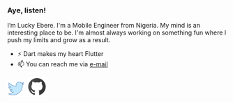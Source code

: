 ### Aye, listen!
I’m Lucky Ebere. I'm a Mobile Engineer from Nigeria. 
My mind is an interesting place to be. I'm almost always working on something fun where 
I push my limits and grow as a result. 

- ⚡ Dart makes my heart Flutter
- 📫 You can reach me via [e-mail](mailto:eberelucky64@gmail.com?subject=[GitHub]%20Hey%20There%20Lucky)

[![alt text][1.1]][1]
[![alt text][6.1]][6]

[1.1]: https://raw.githubusercontent.com/Crazelu/Crazelu/main/assets/twitter.png (twitter icon)
[6.1]: https://raw.githubusercontent.com/Crazelu/Crazelu/main/assets/github.png (github icon)


[1]: http://www.twitter.com/ebere_lucky
[6]: http://www.github.com/crazelu

<!---
Crazeluu/Crazeluu is a ✨ special ✨ repository because its `README.md` (this file) appears on your GitHub profile.
You can click the Preview link to take a look at your changes.
--->


<!--
**Crazelu/Crazelu** is a ✨ _special_ ✨ repository because its `README.md` (this file) appears on your GitHub profile.

Here are some ideas to get you started:

- 🔭 I’m currently working on ...
- 🌱 I’m currently learning ...
- 👯 I’m looking to collaborate on ...
- 🤔 I’m looking for help with ...
- 💬 Ask me about ...
- 📫 How to reach me: ...
- 😄 Pronouns: ...
- ⚡ Fun fact: ...
-->
